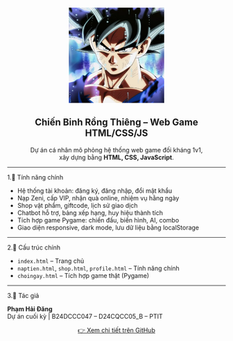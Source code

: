 <p align="center">
  <img src="images/avt9.webp" width="220" alt="Chiến Binh Rồng Thiêng">
</p>

<h2 align="center">Chiến Binh Rồng Thiêng – Web Game HTML/CSS/JS</h2>

<p align="center">
  Dự án cá nhân mô phỏng hệ thống web game đối kháng 1v1,<br>
  xây dựng bằng <strong>HTML, CSS, JavaScript</strong>.
</p>

---

1.🔧 Tính năng chính

- Hệ thống tài khoản: đăng ký, đăng nhập, đổi mật khẩu  
- Nạp Zeni, cấp VIP, nhận quà online, nhiệm vụ hằng ngày  
- Shop vật phẩm, giftcode, lịch sử giao dịch  
- Chatbot hỗ trợ, bảng xếp hạng, huy hiệu thành tích  
- Tích hợp game Pygame: chiến đấu, biến hình, AI, combo  
- Giao diện responsive, dark mode, lưu dữ liệu bằng localStorage  

---

2.📁 Cấu trúc chính

- `index.html` – Trang chủ  
- `naptien.html`, `shop.html`, `profile.html` – Tính năng chính  
- `choingay.html` – Tích hợp game thật (Pygame)  

---

3.👤 Tác giả

<p><strong>Phạm Hải Đăng</strong><br>
Dự án cuối kỳ | B24DCCC047 – D24CQCC05_B – PTIT
</p>

<p align="center">
  <a href="https://github.com/DANG-PH/chienbinhrongthieng">👉 Xem chi tiết trên GitHub</a>
</p>
